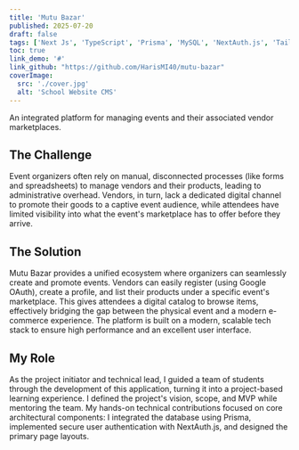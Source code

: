 ```yaml
---
title: 'Mutu Bazar'
published: 2025-07-20
draft: false
tags: ['Next Js', 'TypeScript', 'Prisma', 'MySQL', 'NextAuth.js', 'Tailwind CSS', 'Shadcn UI']
toc: true
link_demo: '#'
link_github: "https://github.com/HarisMI40/mutu-bazar"
coverImage:
  src: './cover.jpg'
  alt: 'School Website CMS'
---
```


An integrated platform for managing events and their associated vendor marketplaces.

## The Challenge
Event organizers often rely on manual, disconnected processes (like forms and spreadsheets) to manage vendors and their products, leading to administrative overhead. Vendors, in turn, lack a dedicated digital channel to promote their goods to a captive event audience, while attendees have limited visibility into what the event's marketplace has to offer before they arrive.

## The Solution
Mutu Bazar provides a unified ecosystem where organizers can seamlessly create and promote events. Vendors can easily register (using Google OAuth), create a profile, and list their products under a specific event's marketplace. This gives attendees a digital catalog to browse items, effectively bridging the gap between the physical event and a modern e-commerce experience. The platform is built on a modern, scalable tech stack to ensure high performance and an excellent user interface.

## My Role
As the project initiator and technical lead, I guided a team of students through the development of this application, turning it into a project-based learning experience. I defined the project's vision, scope, and MVP while mentoring the team. My hands-on technical contributions focused on core architectural components: I integrated the database using Prisma, implemented secure user authentication with NextAuth.js, and designed the primary page layouts.